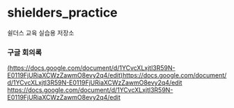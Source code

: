 # shielders_practice
쉴더스 교육 실습용 저장소

### 구글 회의록
[(https://docs.google.com/document/d/1YCvcXLxjtl3R59N-E0119FjURiaXCWzZawmO8evy2q4/edit)https://docs.google.com/document/d/1YCvcXLxjtl3R59N-E0119FjURiaXCWzZawmO8evy2q4/edit
](https://docs.google.com/document/d/1YCvcXLxjtl3R59N-E0119FjURiaXCWzZawmO8evy2q4/edit)https://docs.google.com/document/d/1YCvcXLxjtl3R59N-E0119FjURiaXCWzZawmO8evy2q4/edit
